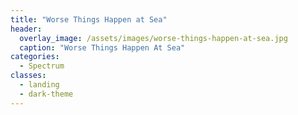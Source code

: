 ```yaml
---
title: "Worse Things Happen at Sea"
header:
  overlay_image: /assets/images/worse-things-happen-at-sea.jpg
  caption: "Worse Things Happen At Sea"
categories:
  - Spectrum
classes:
  - landing
  - dark-theme
---
```



